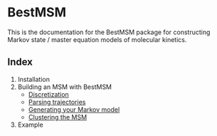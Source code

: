 # BestMSM

This is the documentation for the BestMSM package for
constructing Markov state / master equation models 
of molecular kinetics.

## Index 

1. Installation
2. Building an MSM with BestMSM
	* [Discretization](discretize.md)
	* [Parsing trajectories](trajectory.md)
	* [Generating your Markov model](msm.md)
	* [Clustering the MSM](pcca.md)
3. Example
